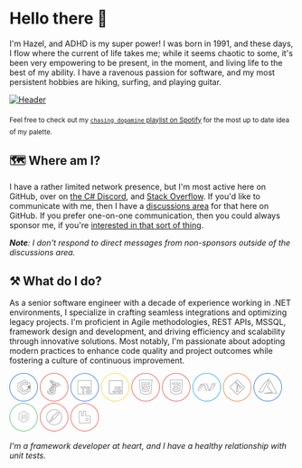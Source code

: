 # Hello there 👋

I'm Hazel, and ADHD is my super power! I was born in 1991, and these days, I flow where the current of life takes me; while it seems chaotic to some, it's been very empowering to be present, in the moment, and living life to the best of my ability. I have a ravenous passion for software, and my most persistent hobbies are hiking, surfing, and playing guitar.

[![Header](https://raw.githubusercontent.com/tacosontitan/tacosontitan/main/resources/header.jpg)](https://github.com/tacosontitan)

<sub>Feel free to check out my [`chasing dopamine` playlist on Spotify](https://open.spotify.com/playlist/5r8boOQd4Wf3NmCM8cOiST?si=9a64d134213444fa) for the most up to date idea of my palette.</sub>

## 🗺️ Where am I?

I have a rather limited network presence, but I'm most active here on GitHub, over on [the C# Discord](https://discord.gg/csharp), and [Stack Overflow](https://stackoverflow.com/users/9893154/taco). If you'd like to communicate with me, then I have a [discussions area](https://github.com/tacosontitan/tacosontitan/discussions) for that here on GitHub. If you prefer one-on-one communication, then you could always sponsor me, if you're [interested in that sort of thing](https://github.com/sponsors/tacosontitan).

***Note**: I don't respond to direct messages from non-sponsors outside of the discussions area.*

## ⚒️ What do I do?

As a senior software engineer with a decade of experience working in .NET environments, I specialize in crafting seamless integrations and optimizing legacy projects. I'm proficient in Agile methodologies, REST APIs, MSSQL, framework design and development, and driving efficiency and scalability through innovative solutions. Most notably, I'm passionate about adopting modern practices to enhance code quality and project outcomes while fostering a culture of continuous improvement.

 [![csharp](https://raw.githubusercontent.com/tacosontitan/tacosontitan/main/resources/icons/x50/csharp.png)](https://learn.microsoft.com/en-us/dotnet/csharp/)
 [![mssql](https://raw.githubusercontent.com/tacosontitan/tacosontitan/main/resources/icons/x50/mssql.png)](https://www.microsoft.com/en-us/sql-server)
 [![typescript](https://raw.githubusercontent.com/tacosontitan/tacosontitan/main/resources/icons/x50/typescript.png)](https://www.typescriptlang.org/)
 [![javascript](https://raw.githubusercontent.com/tacosontitan/tacosontitan/main/resources/icons/x50/javascript.png)](https://developer.mozilla.org/en-US/docs/Web/JavaScript)
 [![html5](https://raw.githubusercontent.com/tacosontitan/tacosontitan/main/resources/icons/x50/html.png)](https://www.w3.org/html/)
 [![css3](https://raw.githubusercontent.com/tacosontitan/tacosontitan/main/resources/icons/x50/css.png)](https://www.w3schools.com/css/)
 [![dotnet](https://raw.githubusercontent.com/tacosontitan/tacosontitan/main/resources/icons/x50/msnet.png)](https://dotnet.microsoft.com/)
 [![git](https://raw.githubusercontent.com/tacosontitan/tacosontitan/main/resources/icons/x50/git.png)](https://git-scm.com/)
 [![azure](https://raw.githubusercontent.com/tacosontitan/tacosontitan/main/resources/icons/x50/azure.png?size=50)](https://azure.microsoft.com/en-in/)
 [![nodejs](https://raw.githubusercontent.com/tacosontitan/tacosontitan/main/resources/icons/x50/node.png)](https://nodejs.org)
 [![postman](https://raw.githubusercontent.com/tacosontitan/tacosontitan/main/resources/icons/x50/postman.png)](https://postman.com)
 [![rabbitMQ](https://raw.githubusercontent.com/tacosontitan/tacosontitan/main/resources/icons/x50/rabbit.png)](https://www.rabbitmq.com)

*I'm a framework developer at heart, and I have a healthy relationship with unit tests.*
